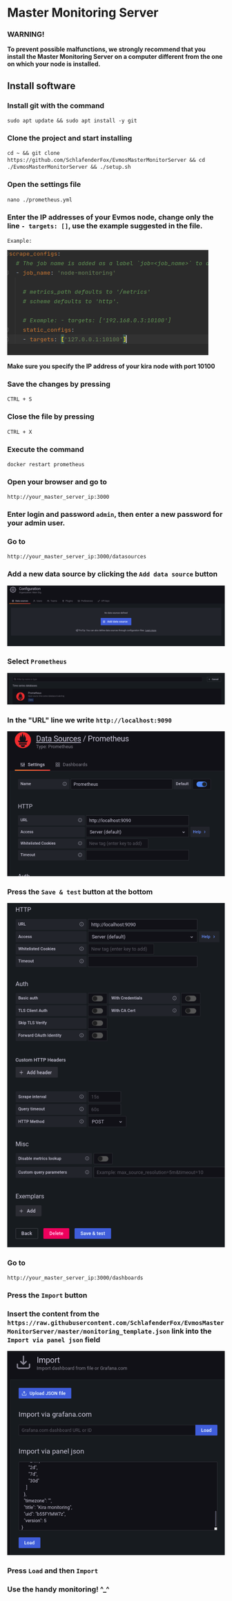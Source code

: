 # Master Monitoring Server

### WARNING!
**To prevent possible malfunctions, we strongly recommend that you install the Master Monitoring Server on a computer different from the one on which your node is installed.**

## Install software

### Install git with the command

```
sudo apt update && sudo apt install -y git
```

### Clone the project and start installing
```
cd ~ && git clone https://github.com/SchlafenderFox/EvmosMasterMonitorServer && cd ./EvmosMasterMonitorServer && ./setup.sh
```

### Open the settings file
```
nano ./prometheus.yml
```

### Enter the IP addresses of your Evmos node, change only the line ```- targets: []```, use the example suggested in the file.
```
Example:
```
![Alt text](images/example_settings_file.png?raw=true "Example setting file")

**Make sure you specify the IP address of your kira node with port 10100**

### Save the changes by pressing
```
CTRL + S
```

### Close the file by pressing
```
CTRL + X
```

### Execute the command 
```
docker restart prometheus
```

### Open your browser and go to 
```
http://your_master_server_ip:3000
```

### Enter login and password ```admin```, then enter a new password for your admin user.

### Go to 
```
http://your_master_server_ip:3000/datasources
```

### Add a new data source by clicking the ```Add data source``` button
![Alt text](images/add_data_source.png?raw=true "Add data source")

### Select ```Prometheus```
![Alt text](images/prometheus.png?raw=true "Prometheus")

### In the "URL" line we write ```http://localhost:9090```
![Alt text](images/localhost.png?raw=true "Localhost")

### Press the ```Save & test``` button at the bottom
![Alt text](images/save_and_test.png?raw=true "Save & test")

### Go to 
```
http://your_master_server_ip:3000/dashboards
```

### Press the ```Import``` button

### Insert the content from the ```https://raw.githubusercontent.com/SchlafenderFox/EvmosMasterMonitorServer/master/monitoring_template.json``` link into the ```Import via panel json``` field
![Alt text](images/import.png?raw=true "Import")

### Press ```Load``` and then ```Import```

### Use the handy monitoring! ^_^